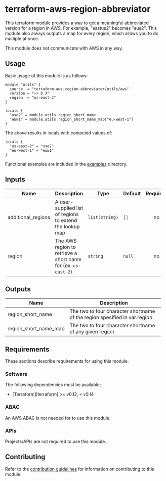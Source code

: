 # terraform-aws-region-abbreviator
This terraform module provides a way to get a meaningful abbreviated version for a region in AWS.
For example, "eastus2" becomes "eus2". This module also always outputs a map for every region, which allows you to do multiple at once.

This module does not communicate with AWS in any way.

## Usage

Basic usage of this module is as follows:

```hcl
module "utils" {
  source  = "terraform-aws-region-abbreviator/utils/aws"
  version = "~> 0.3"
  region  = "us-east-2"
}

locals {
  "use2" = module.utils.region_short_name
  "euw1" = module.utils.region_short_name_map["eu-west-1"]
}
```

The above results in locals with computed values of:

```
locals {
  "us-east-2" = "use2"
  "eu-west-1" = "euw1"
}
```

Functional examples are included in the
[examples](./examples/) directory.

<!-- BEGINNING OF PRE-COMMIT-TERRAFORM DOCS HOOK -->
## Inputs

| Name | Description | Type | Default | Required |
|------|-------------|------|---------|:--------:|
| additional\_regions | A user-supplied list of regions to extend the lookup map. | `list(string)` | `[]` | no |
| region | The AWS region to retrieve a short name for (ex. `us-east-2`). | `string` | `null` | no |

## Outputs

| Name | Description |
|------|-------------|
| region\_short\_name | The two to four character shortname of the region specified in var.region. |
| region\_short\_name\_map | The two to four character shortname of any given region. |

<!-- END OF PRE-COMMIT-TERRAFORM DOCS HOOK -->

## Requirements

These sections describe requirements for using this module.

### Software

The following dependencies must be available:

- [Terraform][terraform] >= v0.12, < v0.14

### ABAC

An AWS ABAC is not needed for to use this module.

### APIs

Projects/APIs are not required to use this module.

## Contributing

Refer to the [contribution guidelines](./CONTRIBUTING.md) for
information on contributing to this module.
